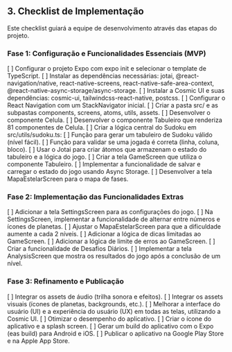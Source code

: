 
## 3. Checklist de Implementação

Este checklist guiará a equipe de desenvolvimento através das etapas do projeto.

### Fase 1: Configuração e Funcionalidades Essenciais (MVP)

[ ] Configurar o projeto Expo com expo init e selecionar o template de TypeScript.
[ ] Instalar as dependências necessárias: jotai, @react-navigation/native, react-native-screens, react-native-safe-area-context, @react-native-async-storage/async-storage.
[ ] Instalar a Cosmic UI e suas dependências: cosmic-ui, tailwindcss-react-native, postcss.
[ ] Configurar o React Navigation com um StackNavigator inicial.
[ ] Criar a pasta src/ e as subpastas components, screens, atoms, utils, assets.
[ ] Desenvolver o componente Celula.
[ ] Desenvolver o componente Tabuleiro que renderiza 81 componentes de Celula.
[ ] Criar a lógica central do Sudoku em src/utils/sudoku.ts:
[ ] Função para gerar um tabuleiro de Sudoku válido (nível fácil).
[ ] Função para validar se uma jogada é correta (linha, coluna, bloco).
[ ] Usar o Jotai para criar átomos que armazenam o estado do tabuleiro e a lógica do jogo.
[ ] Criar a tela GameScreen que utiliza o componente Tabuleiro.
[ ] Implementar a funcionalidade de salvar e carregar o estado do jogo usando Async Storage.
[ ] Desenvolver a tela MapaEstelarScreen para o mapa de fases.

### Fase 2: Implementação das Funcionalidades Extras

[ ] Adicionar a tela SettingsScreen para as configurações do jogo.
[ ] Na SettingsScreen, implementar a funcionalidade de alternar entre números e ícones de planetas.
[ ] Ajustar o MapaEstelarScreen para que a dificuldade aumente a cada 2 níveis.
[ ] Adicionar a lógica de dicas limitadas ao GameScreen.
[ ] Adicionar a lógica de limite de erros ao GameScreen.
[ ] Criar a funcionalidade de Desafios Diários.
[ ] Implementar a tela AnalysisScreen que mostra os resultados do jogo após a conclusão de um nível.

### Fase 3: Refinamento e Publicação

[ ] Integrar os assets de áudio (trilha sonora e efeitos).
[ ] Integrar os assets visuais (ícones de planetas, backgrounds, etc.).
[ ] Melhorar a interface do usuário (UI) e a experiência do usuário (UX) em todas as telas, utilizando a Cosmic UI.
[ ] Otimizar o desempenho do aplicativo.
[ ] Criar o ícone do aplicativo e a splash screen.
[ ] Gerar um build do aplicativo com o Expo (eas build) para Android e iOS.
[ ] Publicar o aplicativo na Google Play Store e na Apple App Store.